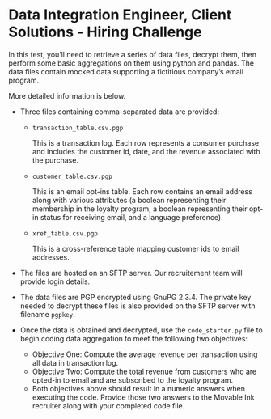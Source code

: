 # Data Integration Engineer, Client Solutions - Hiring Challenge

In this test, you’ll need to retrieve a series of data files, decrypt them, then perform some basic aggregations on them using python and pandas. The data files contain mocked data supporting a fictitious company’s email program.

More detailed information is below.

- Three files containing comma-separated data are provided:

  - `transaction_table.csv.pgp`

    This is a transaction log. Each row represents a consumer purchase and includes the customer id, date, and the revenue associated with the purchase.

  - `customer_table.csv.pgp`

    This is an email opt-ins table. Each row contains an email address along with various attributes (a boolean representing their membership in the loyalty program, a boolean representing their opt-in status for receiving email, and a language preference).

  - `xref_table.csv.pgp`

    This is a cross-reference table mapping customer ids to email addresses.

- The files are hosted on an SFTP server. Our recruitement team will provide login details.

- The data files are PGP encrypted using GnuPG 2.3.4. The private key needed to decrypt these files is also provided on the SFTP server with filename `pgpkey`.

- Once the data is obtained and decrypted, use the `code_starter.py` file to begin coding data aggregation to meet the following two objectives:
  - Objective One: Compute the average revenue per transaction using all data in transaction log.
  - Objective Two: Compute the total revenue from customers who are opted-in to email and are subscribed to the loyalty program.
  - Both objectives above should result in a numeric answers when executing the code. Provide those two answers to the Movable Ink recruiter along with your completed code file.
